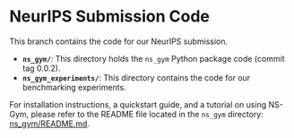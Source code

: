 # NeurIPS Submission Code

This branch contains the code for our NeurIPS submission.

* **`ns_gym/`**: This directory holds the `ns_gym` Python package code (commit tag 0.0.2).
* **`ns_gym_experiments/`**: This directory contains the code for our benchmarking experiments.

For installation instructions, a quickstart guide, and a tutorial on using NS-Gym, please refer to the README file located in the `ns_gym` directory: [ns_gym/README.md](ns_gym/README.md).